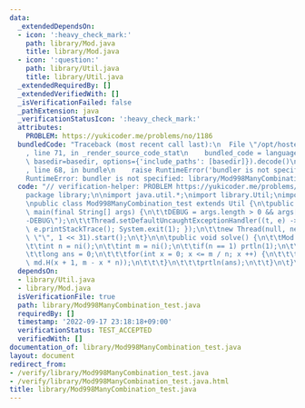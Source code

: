 ```yaml
---
data:
  _extendedDependsOn:
  - icon: ':heavy_check_mark:'
    path: library/Mod.java
    title: library/Mod.java
  - icon: ':question:'
    path: library/Util.java
    title: library/Util.java
  _extendedRequiredBy: []
  _extendedVerifiedWith: []
  _isVerificationFailed: false
  _pathExtension: java
  _verificationStatusIcon: ':heavy_check_mark:'
  attributes:
    PROBLEM: https://yukicoder.me/problems/no/1186
  bundledCode: "Traceback (most recent call last):\n  File \"/opt/hostedtoolcache/Python/3.10.6/x64/lib/python3.10/site-packages/onlinejudge_verify/documentation/build.py\"\
    , line 71, in _render_source_code_stat\n    bundled_code = language.bundle(stat.path,\
    \ basedir=basedir, options={'include_paths': [basedir]}).decode()\n  File \"/opt/hostedtoolcache/Python/3.10.6/x64/lib/python3.10/site-packages/onlinejudge_verify/languages/user_defined.py\"\
    , line 68, in bundle\n    raise RuntimeError('bundler is not specified: {}'.format(str(path)))\n\
    RuntimeError: bundler is not specified: library/Mod998ManyCombination_test.java\n"
  code: "// verification-helper: PROBLEM https://yukicoder.me/problems/no/1186\n\n\
    package library;\n\nimport java.util.*;\nimport library.Util;\nimport library.Mod;\n\
    \npublic class Mod998ManyCombination_test extends Util {\n\tpublic static void\
    \ main(final String[] args) {\n\t\tDEBUG = args.length > 0 && args[0].equals(\"\
    -DEBUG\");\n\t\tThread.setDefaultUncaughtExceptionHandler((t, e) -> { flush();\
    \ e.printStackTrace(); System.exit(1); });\n\t\tnew Thread(null, new Mod998ManyCombination_test(),\
    \ \"\", 1 << 31).start();\n\t}\n\n\tpublic void solve() {\n\t\tMod md = Mod998.md;\n\
    \t\tint n = ni();\n\t\tint m = ni();\n\t\tif(n == 1) prtln(1);\n\t\telse {\n\t\
    \t\tlong ans = 0;\n\t\t\tfor(int x = 0; x <= m / n; x ++) {\n\t\t\t\tans = md.add(ans,\
    \ md.H(x + 1, m - x * n));\n\t\t\t}\n\t\t\tprtln(ans);\n\t\t}\n\t}\n}"
  dependsOn:
  - library/Util.java
  - library/Mod.java
  isVerificationFile: true
  path: library/Mod998ManyCombination_test.java
  requiredBy: []
  timestamp: '2022-09-17 23:18:18+09:00'
  verificationStatus: TEST_ACCEPTED
  verifiedWith: []
documentation_of: library/Mod998ManyCombination_test.java
layout: document
redirect_from:
- /verify/library/Mod998ManyCombination_test.java
- /verify/library/Mod998ManyCombination_test.java.html
title: library/Mod998ManyCombination_test.java
---
```

